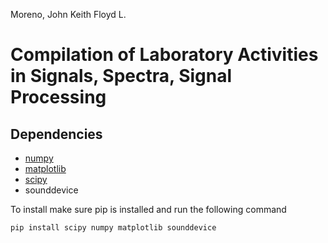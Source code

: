 Moreno, John Keith Floyd L.
# Compilation of Laboratory Activities in Signals, Spectra, Signal Processing

## Dependencies
- [numpy](https://numpy.org/)
- [matplotlib](https://matplotlib.org/)
- [scipy](https://docs.scipy.org/doc//scipy/index.html)
- sounddevice

To install make sure pip is installed and run the following command
```bash
pip install scipy numpy matplotlib sounddevice
```

